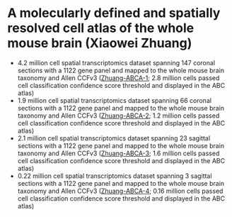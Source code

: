 # A molecularly defined and spatially resolved cell atlas of the whole mouse brain (Xiaowei Zhuang)

* 4.2 million cell spatial transcriptomics dataset spanning 147 coronal
  sections with a 1122 gene panel and mapped to the whole mouse brain taxonomy
  and Allen CCFv3 ([Zhuang-ABCA-1](Zhuang-ABCA-1.md); 2.8 million cells passed
  cell classification confidence score threshold and displayed in the ABC
  atlas)
* 1.9 million cell spatial transcriptomics dataset spanning 66 coronal sections
  with a 1122 gene panel and mapped to the whole mouse brain taxonomy and Allen
  CCFv3 ([Zhuang-ABCA-2](Zhuang-ABCA-2.md); 1.2 million cells passed cell
  classification confidence score threshold and displayed in the ABC atlas)
* 2.1 million cell spatial transcriptomics dataset spanning 23 sagittal
  sections with a 1122 gene panel and mapped to the whole mouse brain taxonomy
  and Allen CCFv3 ([Zhuang-ABCA-3](Zhuang-ABCA-3.md); 1.6 million cells passed
  cell classification confidence score threshold and displayed in the ABC
  atlas)
* 0.22 million cell spatial transcriptomics dataset spanning 3 sagittal
  sections with a 1122 gene panel and mapped to the whole mouse brain taxonomy
  and Allen CCFv3 ([Zhuang-ABCA-4](Zhuang-ABCA-4.md); 0.16 million cells passed
  cell classification confidence score threshold and displayed in the ABC
  atlas)